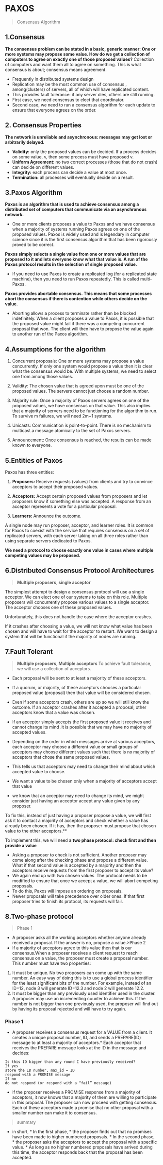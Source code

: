 # PAXOS
> Consensus Algorithm

## 1.Consensus
**The consensus problem can be stated in a basic, generic manner: One or more systems may propose some value. How do we get a collection of computers to agree on exactly one of those proposed values?**
Collection of computers and want them all to agree on something. This is what consensus is about; consensus means agreement.
* Frequently in distributed systems design
* Replication may be the most common use of consensus , among(clusters) of servers, all of which will have replicated content.
* This provides fault tolerance: if any server dies, others are still running.
* First case, we need consensus to elect that coordinator.
* Second case, we need to run a consensus algorithm for each update to ensure that everyone agrees on the order.

## 2. Consensus Properties 
**The network is unreliable and asynchronous: messages may get lost or arbitrarily delayed.**
- **Validity:** only the proposed values can be decided. If a process decides on some value, v, then some process must have proposed v.
- **Uniform Agreement**: no two correct processes (those that do not crash) can decide on different values.
- **Integrity:** each process can decide a value at most once.
- **Termination:** all processes will eventually decide on a result.

## 3.Paxos Algorithm
**Paxos is an algorithm that is used to achieve consensus among a distributed set of computers that communicate via an asynchronous network.** 

- One or more clients proposes a value to Paxos and we have consensus when a majority of systems running Paxos agrees on one of the proposed values. Paxos is widely used and is legendary in computer science since it is the first consensus algorithm that has been rigorously proved to be correct.

**Paxos simply selects a single value from one or more values that are proposed to it and lets everyone know what that value is. A run of the Paxos protocol results in the selection of single proposed value.**

- If you need to use Paxos to create a replicated log (for a replicated state machine), then you need to run Paxos repeatedly. This is called multi-Paxos.

**Paxos provides abortable consensus. This means that some processes abort the consensus if there is contention while others decide on the value.**

- Aborting allows a process to terminate rather than be blocked indefinitely. When a client proposes a value to Paxos, it is possible that the proposed value might fail if there was a competing concurrent proposal that won. The client will then have to propose the value again to another run of the Paxos algorithm.

## 4.Assumptions for the algorithm 

1. Concurrent proposals: One or more systems may propose a value concurrently. If only one system would propose a value then it is clear what the consensus would be. With multiple systems, we need to select one from among those values.
    
2. Validity: The chosen value that is agreed upon must be one of the proposed values. The servers cannot just choose a random number.
    
3. Majority rule: Once a majority of Paxos servers agrees on one of the proposed values, we have consensus on that value. This also implies that a majority of servers need to be functioning for the algorithm to run. To survive m failures, we will need 2m+1 systems.
    
4. Unicasts: Communication is point-to-point. There is no mechanism to multicast a message atomically to the set of Paxos servers.
    
5. Announcement: Once consensus is reached, the results can be made known to everyone. 

## 5.Entities of Paxos

Paxos has three entities:

1.  **Proposers:** Receive requests (values) from clients and try to convince acceptors to accept their proposed values.
    
2.  **Acceptors:** Accept certain proposed values from proposers and let proposers know if something else was accepted. A response from an acceptor represents a vote for a particular proposal.
    
3.  **Learners:** Announce the outcome.
    

A single node may run proposer, acceptor, and learner roles. It is common for Paxos to coexist with the service that requires consensus on a set of replicated servers, with each server taking on all three roles rather than using separate servers dedicated to Paxos.

**We need a protocol to choose exactly one value in cases where multiple competing values may be proposed.**

## 6.Distributed Consensus Protocol Architectures

> **Multiple proposers, single acceptor**

The simplest attempt to design a consensus protocol will use a single acceptor. We can elect one of our systems to take on this role. Multiple proposers will concurrently propose various values to a single acceptor. The acceptor chooses one of these proposed values.

Unfortunately, this does not handle the case where the acceptor crashes.

If it crashes after choosing a value, we will not know what value has been chosen and will have to wait for the acceptor to restart. We want to design a system that will be functional if the majority of nodes are running.

## 7.Fault Tolerant 

> **Multiple proposers, Multiple acceptors**
To achieve fault tolerance, we will use a collection of acceptors.

- Each proposal will be sent to at least a majority of these acceptors.

- If a quorum, or majority, of these acceptors chooses a particular proposed value (proposal) then that value will be considered chosen.

- Even if some acceptors crash, others are up so we will still know the outcome. If an acceptor crashes after it accepted a proposal, other acceptors know that a value was chosen.

  

- If an acceptor simply accepts the first proposed value it receives and cannot change its mind .it is possible that we may have no majority of accepted values.

- Depending on the order in which messages arrive at various acceptors, each acceptor may choose a different value or small groups of acceptors may choose different values such that there is no majority of acceptors that chose the same proposed values.

- This tells us that acceptors may need to change their mind about which accepted value to choose.

- We want a value to be chosen only when a majority of acceptors accept that value

- we know that an acceptor may need to change its mind, we might consider just having an acceptor accept any value given by any proposer.

To fix this, instead of just having a proposer propose a value, we will first ask it to contact a majority of acceptors and check whether a value has already been chosen. If it has, then the proposer must propose that chosen value to the other acceptors.**

To implement this, we will need a **two phase protocol: check first and then provide a value**

- Asking a proposer to check is not sufficient. Another proposer may come along after the checking phase and propose a different value. What if that second value is accepted by a majority and then the acceptors receive requests from the first proposer to accept its value? 
- We again end up with two chosen values. The protocol needs to be modified to ensure that once we accept a value, we will abort competing proposals. 
- To do this, Paxos will impose an ordering on proposals. 
- Newer proposals will take precedence over older ones. If that first proposer tries to finish its protocol, its requests will fail.

## 8.Two-phase protocol
> Phase 1  
* A proposer asks all the working acceptors whether anyone already received a proposal. If the answer is no, propose a value.>Phase 2  
* If a majority of acceptors agree to this value then that is our consensus.When a proposer receives a client request to reach consensus on a value, the proposer must create a proposal number. This number must have two properties:  
1. It must be unique. No two proposers can come up with the same number. An easy way of doing this is to use a global process identifier for the least significant bits of the number. For example, instead of an ID=12, node 3 will generate ID=12.3 and node 2 will generate 12.2.  
2. It must be bigger than any previously used identifier used in the cluster. A proposer may use an incrementing counter to achieve this. If the number is not bigger than one previously used, the proposer will find out by having its proposal rejected and will have to try again.

### Phase 1  
* A proposer receives a consensus request for a VALUE from a client. It creates a unique proposal number, ID, and sends a PREPARE(ID) message to at least a majority of acceptors.* Each acceptor that receives the PREPARE message looks at the ID in the message and decides:  
```  
Is this ID bigger than any round I have previously received?  
If yes  
store the ID number, max_id = ID  
respond with a PROMISE message  
If no  
do not respond (or respond with a “fail” message)  
```  
* If the proposer receives a PROMISE response from a majority of acceptors, it now knows that a majority of them are willing to participate in this proposal. The proposer can now proceed with getting consensus. Each of these acceptors made a promise that no other proposal with a smaller number can make it to consensus.

>summary

* in short, 
        * In the first phase, 
            * the proposer finds out that no promises have been made to higher numbered proposals. 
        * In the second phase, 
            * the proposer asks the acceptors to accept the proposal with a specific value. 
            * As long as no higher numbered proposals have arrived during this time, the acceptor responds back that the proposal has been accepted.
